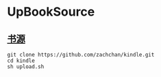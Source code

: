 ﻿# UpBookSource

## [书源](http://zachchanbook.appspot.com)

    git clone https://github.com/zachchan/kindle.git
    cd kindle
    sh upload.sh

